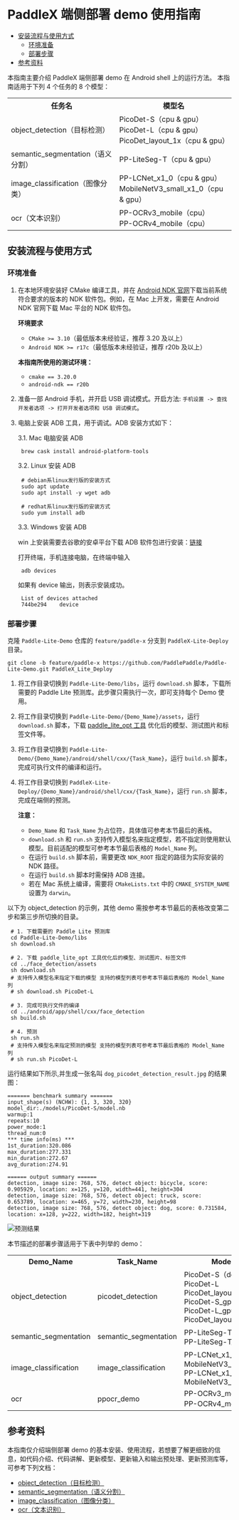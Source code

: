 # PaddleX 端侧部署 demo 使用指南

- [安装流程与使用方式](#安装流程与使用方式)
  - [环境准备](#环境准备)
  - [部署步骤](#部署步骤)
- [参考资料](#参考资料)

本指南主要介绍 PaddleX 端侧部署 demo 在 Android shell 上的运行方法。
本指南适用于下列 4 个任务的 8 个模型：

<table>
  <tr>
    <th>任务名</th>
    <th>模型名</th>
  </tr>
  <tr>
    <td>object_detection（目标检测）</td>
    <td>PicoDet-S（cpu & gpu）<br/>PicoDet-L（cpu & gpu）<br/>PicoDet_layout_1x（cpu & gpu）</td>
  </tr>
  <tr>
    <td>semantic_segmentation（语义分割）</td>
    <td>PP-LiteSeg-T（cpu & gpu）</td>
  </tr>
  <tr>
    <td>image_classification（图像分类）</td>
    <td>PP-LCNet_x1_0（cpu & gpu）<br/>MobileNetV3_small_x1_0（cpu & gpu）</td>
  </tr>
  <tr>
    <td>ocr（文本识别）</td>
    <td>PP-OCRv3_mobile（cpu）<br/>PP-OCRv4_mobile（cpu）</td>
  </tr>
</table>

## 安装流程与使用方式

### 环境准备

1. 在本地环境安装好 CMake 编译工具，并在 [Android NDK 官网](https://developer.android.google.cn/ndk/downloads)下载当前系统符合要求的版本的 NDK 软件包。例如，在 Mac 上开发，需要在 Android NDK 官网下载 Mac 平台的 NDK 软件包。

    **环境要求**
    -  `CMake >= 3.10`（最低版本未经验证，推荐 3.20 及以上）
    -  `Android NDK >= r17c`（最低版本未经验证，推荐 r20b 及以上）

    **本指南所使用的测试环境：**
    -  `cmake == 3.20.0`
    -  `android-ndk == r20b`

2. 准备一部 Android 手机，并开启 USB 调试模式。开启方法: `手机设置 -> 查找开发者选项 -> 打开开发者选项和 USB 调试模式`。

3. 电脑上安装 ADB 工具，用于调试。ADB 安装方式如下：

    3.1. Mac 电脑安装 ADB

    ```shell
     brew cask install android-platform-tools
    ```

    3.2. Linux 安装 ADB

    ```shell
     # debian系linux发行版的安装方式
     sudo apt update
     sudo apt install -y wget adb

     # redhat系linux发行版的安装方式
     sudo yum install adb
    ```

    3.3. Windows 安装 ADB

    win 上安装需要去谷歌的安卓平台下载 ADB 软件包进行安装：[链接](https://developer.android.com/studio)

    打开终端，手机连接电脑，在终端中输入

    ```shell
     adb devices
    ```

    如果有 device 输出，则表示安装成功。

    ```shell
     List of devices attached
     744be294    device
    ```

### 部署步骤

克隆 `Paddle-Lite-Demo` 仓库的 `feature/paddle-x` 分支到 `PaddleX-Lite-Deploy` 目录。

```shell
git clone -b feature/paddle-x https://github.com/PaddlePaddle/Paddle-Lite-Demo.git PaddleX_Lite_Deploy
```

1. 将工作目录切换到 `Paddle-Lite-Demo/libs`，运行 `download.sh` 脚本，下载所需要的 Paddle Lite 预测库。此步骤只需执行一次，即可支持每个 Demo 使用。

2. 将工作目录切换到 `Paddle-Lite-Demo/{Demo_Name}/assets`，运行 `download.sh` 脚本，下载 [paddle_lite_opt 工具](https://www.paddlepaddle.org.cn/lite/v2.10/user_guides/model_optimize_tool.html) 优化后的模型、测试图片和标签文件等。

3. 将工作目录切换到 `Paddle-Lite-Demo/{Demo_Name}/android/shell/cxx/{Task_Name}`，运行 `build.sh` 脚本，完成可执行文件的编译和运行。

4. 将工作目录切换到 `PaddleX-Lite-Deploy/{Demo_Name}/android/shell/cxx/{Task_Name}`，运行 `run.sh` 脚本，完成在端侧的预测。

    **注意：**
    - `Demo_Name` 和 `Task_Name` 为占位符，具体值可参考本节最后的表格。
    - `download.sh` 和 `run.sh` 支持传入模型名来指定模型，若不指定则使用默认模型。目前适配的模型可参考本节最后表格的 `Model_Name` 列。
    - 在运行 `build.sh` 脚本前，需要更改 `NDK_ROOT` 指定的路径为实际安装的 NDK 路径。
    - 在运行 `build.sh` 脚本时需保持 ADB 连接。
    - 若在 Mac 系统上编译，需要将 `CMakeLists.txt` 中的 `CMAKE_SYSTEM_NAME` 设置为 `darwin`。

以下为 object_detection 的示例，其他 demo 需按参考本节最后的表格改变第二步和第三步所切换的目录。

```shell
 # 1. 下载需要的 Paddle Lite 预测库
 cd Paddle-Lite-Demo/libs
 sh download.sh

 # 2. 下载 paddle_lite_opt 工具优化后的模型、测试图片、标签文件
 cd ../face_detection/assets
 sh download.sh
 # 支持传入模型名来指定下载的模型 支持的模型列表可参考本节最后表格的 Model_Name 列
 # sh download.sh PicoDet-L

 # 3. 完成可执行文件的编译
 cd ../android/app/shell/cxx/face_detection
 sh build.sh

 # 4. 预测
 sh run.sh
 # 支持传入模型名来指定预测的模型 支持的模型列表可参考本节最后表格的 Model_Name 列
 # sh run.sh PicoDet-L
```

运行结果如下所示,并生成一张名叫 `dog_picodet_detection_result.jpg` 的结果图：

```text
======= benchmark summary =======
input_shape(s) (NCHW): {1, 3, 320, 320}
model_dir:./models/PicoDet-S/model.nb
warmup:1
repeats:10
power_mode:1
thread_num:0
*** time info(ms) ***
1st_duration:320.086
max_duration:277.331
min_duration:272.67
avg_duration:274.91

====== output summary ======
detection, image size: 768, 576, detect object: bicycle, score: 0.905929, location: x=125, y=120, width=441, height=304
detection, image size: 768, 576, detect object: truck, score: 0.653789, location: x=465, y=72, width=230, height=98
detection, image size: 768, 576, detect object: dog, score: 0.731584, location: x=128, y=222, width=182, height=319
```

![预测结果]()

本节描述的部署步骤适用于下表中列举的 demo：

  <table>
    <tr>
      <th>Demo_Name</th>
      <th>Task_Name</th>
      <th>Model_Name</th>
    </tr>
    <tr>
      <td>object_detection</td>
      <td>picodet_detection</td>
      <td>PicoDet-S（default）<br/>PicoDet-L<br/>PicoDet_layout_1x<br/>PicoDet-S_gpu<br/>PicoDet-L_gpu<br/>PicoDet_layout_1x_gpu</td>
    </tr>
    <tr>
      <td>semantic_segmentation</td>
      <td>semantic_segmentation</td>
      <td>PP-LiteSeg-T（default）<br/>PP-LiteSeg-T_gpu</td>
    </tr>
    <tr>
      <td>image_classification</td>
      <td>image_classification</td>
      <td>PP-LCNet_x1_0（default）<br/>MobileNetV3_small_x1_0<br/>PP-LCNet_x1_0_gpu<br/>MobileNetV3_small_x1_0_gpu</td>
    </tr>
    <tr>
      <td>ocr</td>
      <td>ppocr_demo</td>
      <td>PP-OCRv3_mobile<br/>PP-OCRv4_mobile（default）</td>
    </tr>
  </table>

## 参考资料
本指南仅介绍端侧部署 demo 的基本安装、使用流程，若想要了解更细致的信息，如代码介绍、代码讲解、更新模型、更新输入和输出预处理、更新预测库等，可参考下列文档：

- [object_detection（目标检测）]()
- [semantic_segmentation（语义分割）]()
- [image_classification（图像分类）]()
- [ocr（文本识别）]()
